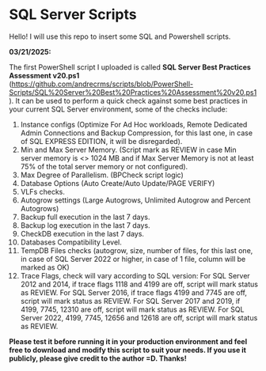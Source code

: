# SQL Server Scripts

Hello! I will use this repo to insert some SQL and Powershell scripts. 

**03/21/2025:**

The first PowerShell script I uploaded is called **SQL Server Best Practices Assessment v20.ps1** (https://github.com/andrecrms/scripts/blob/PowerShell-Scripts/SQL%20Server%20Best%20Practices%20Assessment%20v20.ps1). It can be used to perform a quick check against some best practices in your current SQL Server environment, some of the checks include:

1. Instance configs (Optimize For Ad Hoc workloads, Remote Dedicated Admin Connections and Backup Compression, for this last one, in case of SQL EXPRESS EDITION, it will be disregarded).
2. Min and Max Server Memory. (Script mark as REVIEW in case Min server memory is <> 1024 MB and if Max Server Memory is not at least 75% of the total server memory or not configured).
3. Max Degree of Parallelism. (BPCheck script logic)
4. Database Options (Auto Create/Auto Update/PAGE VERIFY)
5. VLFs checks.
6. Autogrow settings (Large Autogrows, Unlimited Autogrow and Percent Autogrows)
7. Backup full execution in the last 7 days.
8. Backup log execution in the last 7 days.
9. CheckDB execution in the last 7 days.
10. Databases Compatibility Level.
11. TempDB Files checks (autogrow, size, number of files, for this last one, in case of SQL Server 2022 or higher, in case of 1 file, column will be marked as OK)
12. Trace Flags, check will vary according to SQL version:
    For SQL Server 2012 and 2014, if trace flags 1118 and 4199 are off, script will mark status as REVIEW.
    For SQL Server 2016, if trace flags 4199 and 7745 are off, script will mark status as REVIEW.
    For SQL Server 2017 and 2019, if 4199, 7745, 12310 are off, script will mark status as REVIEW.
    For SQL Server 2022, 4199, 7745, 12656 and 12618 are off, script will mark status as REVIEW.

**Please test it before running it in your production environment and feel free to download and modify this script to suit your needs. If you use it publicly, please give credit to the author =D. Thanks!**
